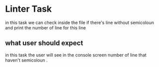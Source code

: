 # Linter Task
in this task we can check inside the file if there's line without semicoloun and print the number of line for this line   
## what user should expect 
in this task the user will see in the console screen number of line that haven't semicoloun .